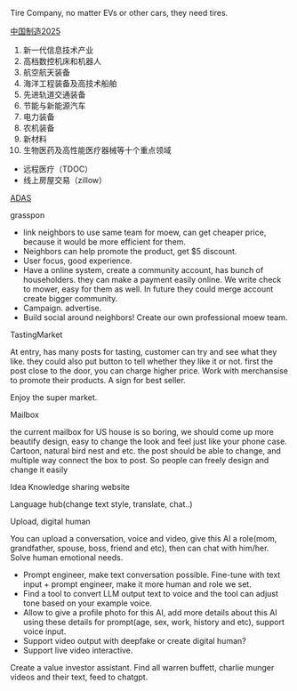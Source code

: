 Tire Company, no matter EVs or other cars, they need tires.

[中国制造2025](https://baike.baidu.com/item/%E4%B8%AD%E5%9B%BD%E5%88%B6%E9%80%A02025#reference-[4]-16399676-wrap)
1. 新一代信息技术产业
2. 高档数控机床和机器人
3. 航空航天装备
4. 海洋工程装备及高技术船舶
5. 先进轨道交通装备
6. 节能与新能源汽车
7. 电力装备
8. 农机装备
9. 新材料
10. 生物医药及高性能医疗器械等十个重点领域


- 远程医疗（TDOC）
- 线上房屋交易（zillow）


[ADAS](https://www.cbinsights.com/research/autonomous-driverless-vehicles-corporations-list/?fbclid=IwAR3x1M7G-NlxI_NQXFnvmdPNH9q1bV-0ZrJHEQnM_exvQ6cIS6Qzk8rFs9c)

grasspon
- link neighbors to use same team for moew, can get cheaper price, because it would be more efficient for them.
- Neighbors can help promote the product, get $5 discount.
- User focus, good experience.
- Have a online system, create a community account, has bunch of householders. they can make a payment easily online. We write check to mower, easy for them as well. In future they could merge account create bigger community.
- Campaign. advertise. 
- Build social around neighbors! Create our own professional moew team. 


TastingMarket

At entry, has many posts for tasting, customer can try and see what they like. they could also put button to tell whether they like it or not. first the post close to the door, you can charge higher price. Work with merchansise to promote their products. A sign for best seller.

Enjoy the super market. 


Mailbox

the current mailbox for US house is so boring, we should come up more beautify design, easy to change the look and feel just like your phone case. Cartoon, natural bird nest and etc. the post should be able to change, and multiple way connect the box to post. So people can freely design and change it easily

Idea Knowledge sharing website

Language hub(change text style, translate, chat..)

Upload, digital human

You can upload a conversation, voice and video, give this AI a role(mom, grandfather, spouse, boss, friend and etc), then can chat with him/her.
Solve human emotional needs. 

- Prompt engineer, make text conversation possible. Fine-tune with text input + prompt engineer, make it more human and role we set.
- Find a tool to convert LLM output text to voice and the tool can adjust tone based on your example voice.
- Allow to give a profile photo for this AI, add more details about this AI using these details for prompt(age, sex, work, history and etc), support voice input.
- Support video output with deepfake or create digital human?
- Support live video interactive. 


Create a value investor assistant. Find all warren buffett, charlie munger videos and their text, feed to chatgpt. 




